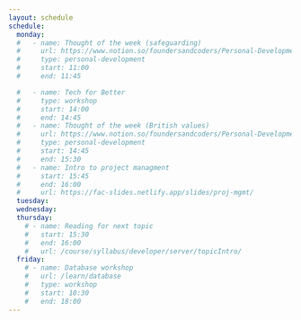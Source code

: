 ```yaml
---
layout: schedule
schedule:
  monday:
  #   - name: Thought of the week (safeguarding)
  #     url: https://www.notion.so/foundersandcoders/Personal-Development-91fe75c7e2cc4f989954108729a2c834
  #     type: personal-development
  #     start: 11:00
  #     end: 11:45

  #   - name: Tech for Better
  #     type: workshop
  #     start: 14:00
  #     end: 14:45
  #   - name: Thought of the week (British values)
  #     url: https://www.notion.so/foundersandcoders/Personal-Development-91fe75c7e2cc4f989954108729a2c834
  #     type: personal-development
  #     start: 14:45
  #     end: 15:30
  #   - name: Intro to project managment
  #     start: 15:45
  #     end: 16:00
  #     url: https://fac-slides.netlify.app/slides/proj-mgmt/
  tuesday:
  wednesday:
  thursday:
    # - name: Reading for next topic
    #   start: 15:30
    #   end: 16:00
    #   url: /course/syllabus/developer/server/topicIntro/
  friday:
    # - name: Database workshop
    #   url: /learn/database
    #   type: workshop
    #   start: 10:30
    #   end: 18:00
---
```

